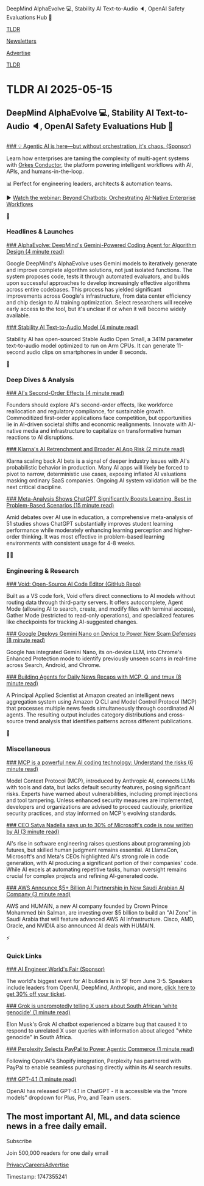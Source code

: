 DeepMind AlphaEvolve 💻, Stability AI Text-to-Audio 🔈, OpenAI Safety Evaluations Hub 🦺

[TLDR](/)

[Newsletters](/newsletters)

[Advertise](https://advertise.tldr.tech/)

[TLDR](/)

# TLDR AI 2025-05-15

## DeepMind AlphaEvolve 💻, Stability AI Text-to-Audio 🔈, OpenAI Safety Evaluations Hub 🦺

### 

[### 💡 Agentic AI is here—but without orchestration, it's chaos. (Sponsor)](https://orkes.io/webinars/beyond-chatbots-orchestrating-ai-native-enterprise-workflows?utm_campaign=tldrai2&amp;utm_source=Newsletter&amp;utm_medium=referral)

Learn how enterprises are taming the complexity of multi-agent systems with [Orkes Conductor](https://orkes.io/webinars/beyond-chatbots-orchestrating-ai-native-enterprise-workflows?utm_campaign=tldrai2&utm_source=Newsletter&utm_medium=referral), the platform powering intelligent workflows with AI, APIs, and humans-in-the-loop.

📊 Perfect for engineering leaders, architects & automation teams.

▶️ [Watch the webinar: Beyond Chatbots: Orchestrating AI-Native Enterprise Workflows](https://orkes.io/webinars/beyond-chatbots-orchestrating-ai-native-enterprise-workflows?utm_campaign=tldrai2&utm_source=Newsletter&utm_medium=referral)

🚀

### Headlines & Launches

[### AlphaEvolve: DeepMind's Gemini-Powered Coding Agent for Algorithm Design (4 minute read)](https://deepmind.google/discover/blog/alphaevolve-a-gemini-powered-coding-agent-for-designing-advanced-algorithms/?utm_source=tldrai)

Google DeepMind's AlphaEvolve uses Gemini models to iteratively generate and improve complete algorithm solutions, not just isolated functions. The system proposes code, tests it through automated evaluators, and builds upon successful approaches to develop increasingly effective algorithms across entire codebases. This process has yielded significant improvements across Google's infrastructure, from data center efficiency and chip design to AI training optimization. Select researchers will receive early access to the tool, but it's unclear if or when it will become widely available.

[### Stability AI Text-to-Audio Model (4 minute read)](https://stability.ai/news/stability-ai-and-arm-release-stable-audio-open-small-enabling-real-world-deployment-for-on-device-audio-control?utm_source=tldrai)

Stability AI has open-sourced Stable Audio Open Small, a 341M parameter text-to-audio model optimized to run on Arm CPUs. It can generate 11-second audio clips on smartphones in under 8 seconds.

🧠

### Deep Dives & Analysis

[### AI's Second-Order Effects (4 minute read)](https://www.linkedin.com/pulse/ais-second-order-effects-andrew-tan-fvoxc?utm_source=tldrai)

Founders should explore AI's second-order effects, like workforce reallocation and regulatory compliance, for sustainable growth. Commoditized first-order applications face competition, but opportunities lie in AI-driven societal shifts and economic realignments. Innovate with AI-native media and infrastructure to capitalize on transformative human reactions to AI disruptions.

[### Klarna's AI Retrenchment and Broader AI App Risk (2 minute read)](https://x.com/chamath/status/1922096736308490416?utm_source=tldrai)

Klarna scaling back AI bets is a signal of deeper industry issues with AI's probabilistic behavior in production. Many AI apps will likely be forced to pivot to narrow, deterministic use cases, exposing inflated AI valuations masking ordinary SaaS companies. Ongoing AI system validation will be the next critical discipline.

[### Meta-Analysis Shows ChatGPT Significantly Boosts Learning, Best in Problem-Based Scenarios (15 minute read)](https://www.nature.com/articles/s41599-025-04787-y?utm_source=tldrai)

Amid debates over AI use in education, a comprehensive meta-analysis of 51 studies shows ChatGPT substantially improves student learning performance while moderately enhancing learning perception and higher-order thinking. It was most effective in problem-based learning environments with consistent usage for 4-8 weeks.

👨‍💻

### Engineering & Research

[### Void: Open-Source AI Code Editor (GitHub Repo)](https://github.com/voideditor/void?utm_source=tldrai)

Built as a VS code fork, Void offers direct connections to AI models without routing data through third-party servers. It offers autocomplete, Agent Mode (allowing AI to search, create, and modify files with terminal access), Gather Mode (restricted to read-only operations), and specialized features like checkpoints for tracking AI-suggested changes.

[### Google Deploys Gemini Nano on Device to Power New Scam Defenses (8 minute read)](https://blog.google/technology/safety-security/how-were-using-ai-to-combat-the-latest-scams/?utm_source=tldrai)

Google has integrated Gemini Nano, its on-device LLM, into Chrome's Enhanced Protection mode to identify previously unseen scams in real-time across Search, Android, and Chrome.

[### Building Agents for Daily News Recaps with MCP, Q, and tmux (8 minute read)](https://eugeneyan.com/writing/news-agents/?utm_source=tldrai)

A Principal Applied Scientist at Amazon created an intelligent news aggregation system using Amazon Q CLI and Model Control Protocol (MCP) that processes multiple news feeds simultaneously through coordinated AI agents. The resulting output includes category distributions and cross-source trend analysis that identifies patterns across different publications.

🎁

### Miscellaneous

[### MCP is a powerful new AI coding technology: Understand the risks (6 minute read)](https://www.reversinglabs.com/blog/mcp-powerful-ai-coding-risk?utm_source=tldrai)

Model Context Protocol (MCP), introduced by Anthropic AI, connects LLMs with tools and data, but lacks default security features, posing significant risks. Experts have warned about vulnerabilities, including prompt injections and tool tampering. Unless enhanced security measures are implemented, developers and organizations are advised to proceed cautiously, prioritize security practices, and stay informed on MCP's evolving standards.

[### CEO Satya Nadella says up to 30% of Microsoft's code is now written by AI (3 minute read)](https://www.techspot.com/news/107749-ceo-satya-nadella-up-30-microsoft-code-now.html?utm_source=tldrai)

AI's rise in software engineering raises questions about programming job futures, but skilled human judgment remains essential. At LlamaCon, Microsoft's and Meta's CEOs highlighted AI's strong role in code generation, with AI producing a significant portion of their companies' code. While AI excels at automating repetitive tasks, human oversight remains crucial for complex projects and refining AI-generated code.

[### AWS Announce $5+ Billion AI Partnership in New Saudi Arabian AI Company (3 minute read)](https://press.aboutamazon.com/2025/5/aws-and-humain-announce-groundbreaking-ai-zone-to-accelerate-ai-adoption-in-saudi-arabia-and-globally?utm_source=tldrai)

AWS and HUMAIN, a new AI company founded by Crown Prince Mohammed bin Salman, are investing over $5 billion to build an "AI Zone" in Saudi Arabia that will feature advanced AWS AI infrastructure. Cisco, AMD, Oracle, and NVIDIA also announced AI deals with HUMAIN.

⚡️

### Quick Links

[### AI Engineer World's Fair (Sponsor)](https://ti.to/software-3/ai-engineer-worlds-fair-2025/discount/THANKSTLDR?utm_source=tldrai)

The world's biggest event for AI builders is in SF from June 3-5. Speakers include leaders from OpenAI, DeepMind, Anthropic, and more, [click here to get 30% off your ticket](https://ti.to/software-3/ai-engineer-worlds-fair-2025/discount/THANKSTLDR).

[### Grok is unpromptedly telling X users about South African ‘white genocide' (1 minute read)](https://www.theverge.com/news/667179/x-twitter-grok-ai-white-genocide-claims?utm_source=tldrai)

Elon Musk's Grok AI chatbot experienced a bizarre bug that caused it to respond to unrelated X user queries with information about alleged "white genocide" in South Africa.

[### Perplexity Selects PayPal to Power Agentic Commerce (1 minute read)](https://newsroom.paypal-corp.com/2025-05-14-Perplexity-Selects-PayPal-to-Power-Agentic-Commerce?utm_source=tldrai)

Following OpenAI's Shopify integration, Perplexity has partnered with PayPal to enable seamless purchasing directly within its AI search results.

[### GPT-4.1 (1 minute read)](https://x.com/OpenAI/status/1922707554745909391?utm_source=tldrai)

OpenAI has released GPT-4.1 in ChatGPT - it is accessible via the “more models” dropdown for Plus, Pro, and Team users.

## The most important AI, ML, and data science news in a free daily email.

Subscribe

Join 500,000 readers for one daily email

[Privacy](/privacy)[Careers](https://jobs.ashbyhq.com/tldr.tech)[Advertise](/ai/advertise)

Timestamp: 1747355241